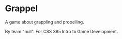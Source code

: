 # Grappel

A game about grappling and propelling.

By team "null". For CSS 385 Intro to Game Development.
